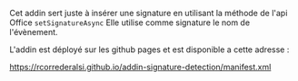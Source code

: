 Cet addin sert juste à insérer une signature en utilisant la méthode de l'api Office `setSignatureAsync`
Elle utilise comme signature le nom de l'évènement.

L'addin est déployé sur les github pages et est disponible a cette adresse : 

https://rcorrederalsi.github.io/addin-signature-detection/manifest.xml
